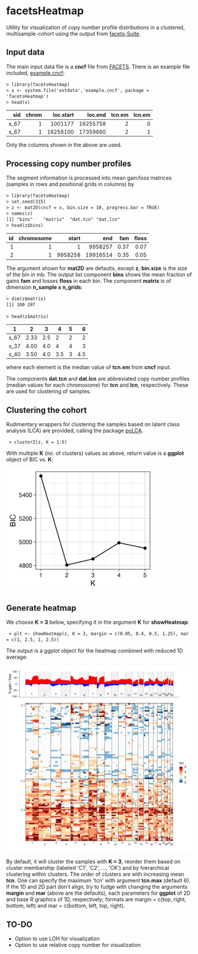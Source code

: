 # facetsHeatmap
Utility for visualization of copy number profile distributions in a clustered, multisample-cohort using 
the output from [facets-Suite](https://github.com/mskcc/facets-suite).

## Input data

The main input data file is a **cncf** file from [FACETS](https://github.com/mskcc/facets). 
There is an example file included,
[example.cncf](https://github.com/mskcc/facetsHeatmap/blob/inst/extdata/example.cncf):


    > library(facetsHeatmap)
    > x <- system.file('extdata','example.cncf', package = 'facetsHeatmap')
    > head(x)

sid          | chrom    | loc.start   | loc.end  | tcn.em    | lcn.em
-----------: | -------: | ----------: | -------: | --------: | --------:
s_67         | 1        | 1001177     | 16255758 | 2         |  0
s_67         | 1        | 16256100    | 17359660 | 2         |  1


Only the columns shown in the above are used.

## Processing copy number profiles

The segment information is processed into mean gain/loss matrices (samples in rows and positional grids in
columns) by

    > library(facetsHeatmap)
    > set.seed(315)
    > z <- mat2D(cncf = x, bin.size = 10, progress.bar = TRUE)
    > names(z)
    [1] "bins"    "matrix"  "dat.tcn" "dat.lcn"
    > head(z$bins)
    
id         | chromosome     | start    | end      |    fam   | floss
---------: | -------------: | -------: | -------: | -------: | -----:
1          |          1     |       1  |  9958257 |    0.37  |   0.07
2          |          1     | 9958258  | 19916514 |    0.35  |   0.05

The argument shown for **mat2D** are defaults, except **z**; **bin.size** is the size of the bin in mb. 
The output list component **bins** shows the mean fraction of gains **fam** and losses **floss** in each bin.
The component **matrix** is of dimension **n_sample x n_grids**: 

    > dim(z$matrix)
    [1] 100 287

    > head(z$matrix)
    
1         |     2   |   3  |   4  |    5  |   6 
--------- | ------- | ---- | ---- | ----: | ----: 
s_67      |  2.33   | 2.5  |   2  |    2  |   2  
s_37      |  4.00   | 4.0  |   4  |    4  |   3  
s_40      |  3.50   | 4.0  |  3.5 |    3  | 4.5

where each element is the median value of **tcn.em** from **cncf** input.

The components **dat.tcn** and **dat.lcn** are abbreviated copy number profiles (median values for each chromosome)
for **tcn** and **lcn**, respectively. These are used for clustering of samples.


## Clustering the cohort

Rudimentary wrappers for clustering the samples based on latent class analysis (LCA) are provided, calling the package
[poLCA](https://cran.r-project.org/web/packages/poLCA/index.html).

     > clusterZ(z, K = 1:5)

With multiple **K** (no. of clusters) values as above, return value is a **ggplot** object of BIC vs. **K**:

<img src="/inst/extdata/cluster.png" alt="drawing" width="400"/>

## Generate heatmap

We choose **K = 3** below, specifying it in the argument **K** for **showHeatmap**:

     > plt <- showHeatmap(z, K = 3, margin = c(0.05, 0.4, 0.5, 1.25), mar = c(1, 2.5, 1, 2.5))

The output is a ggplot object for the heatmap combined with reduced 1D average:

<img src="/inst/extdata/heatmap.png" alt="drawing" width="700"/>

By default, it will cluster the samples with **K = 3**, reorder them based on cluster membership (labeled 'C1', 'C2', ..., 'CK')
and by hierarchical clustering within clusters. The order of clusters are with increasing mean **tcn**. 
One can specify the maximum 'tcn' with argument **tcn.max** (default 6). If the 1D and 2D part don't align, try to fudge with
changing the arguments **margin** and **mar** (above are the defaults), each parameters for **ggplot** of 2D and base R graphics
of 1D, respectively; formats are margin = c(top, right, bottom, left) and mar = c(bottom, left, top, right).

## TO-DO

* Option to use LOH for visualization
* Option to use relative copy number for visualization

